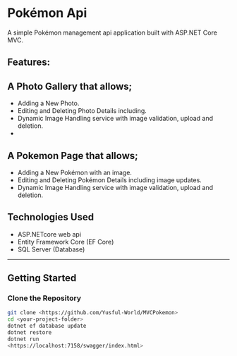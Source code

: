 ﻿# Pokémon Api

A simple Pokémon management api application built with ASP.NET Core MVC. 

## Features:
## A Photo Gallery that allows;
- Adding a New Photo.
- Editing and Deleting Photo Details including.
- Dynamic Image Handling service with image validation, upload and deletion.
- 
## A Pokemon Page that allows;
- Adding a New Pokémon with an image.  
- Editing and Deleting Pokémon Details including image updates.  
- Dynamic Image Handling service with image validation, upload and deletion.  

## Technologies Used  
- ASP.NETcore web api  
- Entity Framework Core (EF Core) 
- SQL Server (Database) 


---

## Getting Started  

### Clone the Repository  
```sh
git clone <https://github.com/Yusful-World/MVCPokemon>
cd <your-project-folder>
dotnet ef database update
dotnet restore
dotnet run 
<https://localhost:7158/swagger/index.html>